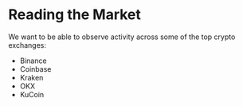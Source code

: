 # Reading the Market

We want to be able to observe activity across some of the top crypto exchanges:
 - Binance
 - Coinbase
 - Kraken
 - OKX
 - KuCoin

